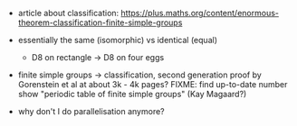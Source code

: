 - article about classification:
  https://plus.maths.org/content/enormous-theorem-classification-finite-simple-groups
- essentially the same (isomorphic) vs identical (equal)
  - D8 on rectangle -> D8 on four eggs
- finite simple groups -> classification, second generation proof by Gorenstein
  et al at about 3k - 4k pages? FIXME: find up-to-date number
  show "periodic table of finite simple groups" (Kay Magaard?)


- why don't I do parallelisation anymore?
